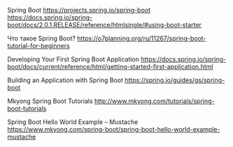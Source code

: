 Spring Boot
https://projects.spring.io/spring-boot
https://docs.spring.io/spring-boot/docs/2.0.1.RELEASE/reference/htmlsingle/#using-boot-starter

Что такое Spring Boot?
https://o7planning.org/ru/11267/spring-boot-tutorial-for-beginners

Developing Your First Spring Boot Application
https://docs.spring.io/spring-boot/docs/current/reference/html/getting-started-first-application.html

Building an Application with Spring Boot
https://spring.io/guides/gs/spring-boot

Mkyong Spring Boot Tutorials
http://www.mkyong.com/tutorials/spring-boot-tutorials

Spring Boot Hello World Example – Mustache
https://www.mkyong.com/spring-boot/spring-boot-hello-world-example-mustache